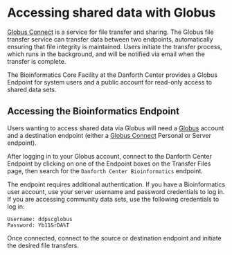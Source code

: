 # Accessing shared data with Globus

[Globus Connect](https://www.globus.org/) is a service for file transfer
and sharing. The Globus file transfer service can transfer data between
two endpoints, automatically ensuring that file integrity is maintained.
Users initiate the transfer process, which runs in the background, and
will be notified via email when the transfer is complete.

The Bioinformatics Core Facility at the Danforth Center provides a
Globus Endpoint for system users and a public account for read-only
access to shared data sets.

## Accessing the Bioinformatics Endpoint

Users wanting to access shared data via Globus will need a 
[Globus](https://www.globus.org/) account and a destination endpoint
(either a [Globus Connect](https://www.globus.org/globus-connect)
Personal or Server endpoint).

After logging in to your Globus account, connect to the Danforth Center
Endpoint by clicking on one of the Endpoint boxes on the Transfer Files
page, then search for the `Danforth Center Bioinformatics` endpoint.

The endpoint requires additional authentication. If you have a
Bioinformatics user account, use your server username and password
credentials to log in. If you are accessing community data sets, use the
following credentials to log in:

```
Username: ddpscglobus
Password: Yb11&rDA%T
```

Once connected, connect to the source or destination endpoint and 
initiate the desired file transfers.
